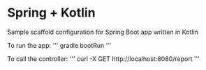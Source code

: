 Spring + Kotlin
===============

Sample scaffold configuration for Spring Boot app written in Kotlin

To run the app:
'''
gradle bootRun
'''

To call the controller:
'''
curl -X GET http://localhost:8080/report
'''